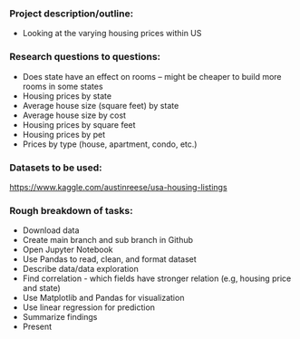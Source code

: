 ### Project description/outline: 
* Looking at the varying housing prices within US

### Research questions to questions:
* Does state have an effect on rooms – might be cheaper to build more rooms in some states
* Housing prices by state
* Average house size (square feet) by state
* Average house size by cost
* Housing prices by square feet
* Housing prices by pet
* Prices by type (house, apartment, condo, etc.)

### Datasets to be used:
https://www.kaggle.com/austinreese/usa-housing-listings 

### Rough breakdown of tasks:
* Download data
* Create main branch and sub branch in Github
* Open Jupyter Notebook
* Use Pandas to read, clean, and format dataset
* Describe data/data exploration 
* Find correlation - which fields have stronger relation (e.g, housing price and state)
* Use Matplotlib and Pandas for visualization
* Use linear regression for prediction
* Summarize findings
* Present 
